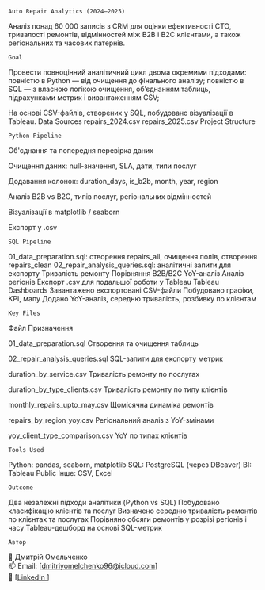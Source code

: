     Auto Repair Analytics (2024–2025)

Аналіз понад 60 000 записів з CRM для оцінки ефективності СТО, тривалості ремонтів, відмінностей між B2B і B2C клієнтами, а також регіональних та часових патернів.

    Goal

Провести повноцінний аналітичний цикл двома окремими підходами:
повністю в Python — від очищення до фінального аналізу;
повністю в SQL — з власною логікою очищення, об’єднанням таблиць, підрахунками метрик і вивантаженням CSV;

На основі CSV-файлів, створених у SQL, побудовано візуалізації в Tableau.
Data Sources
repairs_2024.csv
repairs_2025.csv
Project Structure

    Python Pipeline

Об'єднання та попередня перевірка даних

Очищення даних: null-значення, SLA, дати, типи послуг

Додавання колонок: duration_days, is_b2b, month, year, region

Аналіз B2B vs B2C, типів послуг, регіональних відмінностей

Візуалізації в matplotlib / seaborn

Експорт у .csv

    SQL Pipeline

01_data_preparation.sql: створення repairs_all, очищення полів, створення repairs_clean
02_repair_analysis_queries.sql: аналітичні запити для експорту
Тривалість ремонту
Порівняння B2B/B2C
YoY-аналіз
Аналіз регіонів
Експорт .csv для подальшої роботи у Tableau
Tableau Dashboards
Завантажено експортовані CSV-файли
Побудовано графіки, KPI, мапу
Додано YoY-аналіз, середню тривалість, розбивку по клієнтам

    Key Files

Файл                                            Призначення

01_data_preparation.sql                         Створення та очищення таблиць

02_repair_analysis_queries.sql                  SQL-запити для експорту метрик

duration_by_service.csv                         Тривалість ремонту по послугах

duration_by_type_clients.csv                    Тривалість ремонту по типу клієнтів

monthly_repairs_upto_may.csv                    Щомісячна динаміка ремонтів

repairs_by_region_yoy.csv                       Регіональний аналіз з YoY-змінами

yoy_client_type_comparison.csv                  YoY по типах клієнтів

    Tools Used

Python: pandas, seaborn, matplotlib
SQL: PostgreSQL (через DBeaver)
BI: Tableau Public
Інше: CSV, Excel

    Outcome

Два незалежні підходи аналітики (Python vs SQL)
Побудовано класифікацію клієнтів та послуг
Визначено середню тривалість ремонтів по клієнтах та послугах
Порівняно обсяги ремонтів у розрізі регіонів і часу
Tableau-дешборд на основі SQL-метрик

    Автор

👤 Дмитрій Омельченко  
📫 Email: [dmitriyomelchenko96@icloud.com]  
🔗 [[LinkedIn ](https://www.linkedin.com/in/dmytriiomelchenko/)]
